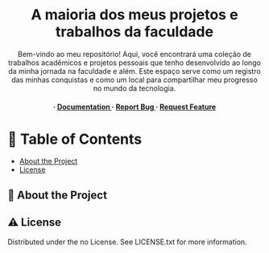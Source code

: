 <div align='center'>

<h1>A maioria dos meus projetos e trabalhos da faculdade</h1>
<p>Bem-vindo ao meu repositório! Aqui, você encontrará uma coleção de trabalhos acadêmicos e projetos pessoais que tenho desenvolvido ao longo da minha jornada na faculdade e além. Este espaço serve como um registro das minhas conquistas e como um local para compartilhar meu progresso no mundo da tecnologia.</p>

<h4> <span> · </span> <a href="https://github.com/MrMoreira/Facu/blob/master/README.md"> Documentation </a> <span> · </span> <a href="https://github.com/MrMoreira/Facu/issues"> Report Bug </a> <span> · </span> <a href="https://github.com/MrMoreira/Facu/issues"> Request Feature </a> </h4>


</div>

# :notebook_with_decorative_cover: Table of Contents

- [About the Project](#star2-about-the-project)
- [License](#warning-license)


## :star2: About the Project

## :warning: License

Distributed under the no License. See LICENSE.txt for more information.